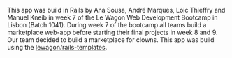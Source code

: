 This app was build in Rails by Ana Sousa, André Marques, Loic Thieffry and Manuel Kneib in week 7 of the Le Wagon Web Development Bootcamp in Lisbon (Batch 1041). During week 7 of the bootcamp all teams build a marketplace web-app before starting their final projects in week 8 and 9. Our team decided to build a marketplace for clowns.
This app was build using the [lewagon/rails-templates](https://github.com/lewagon/rails-templates).
